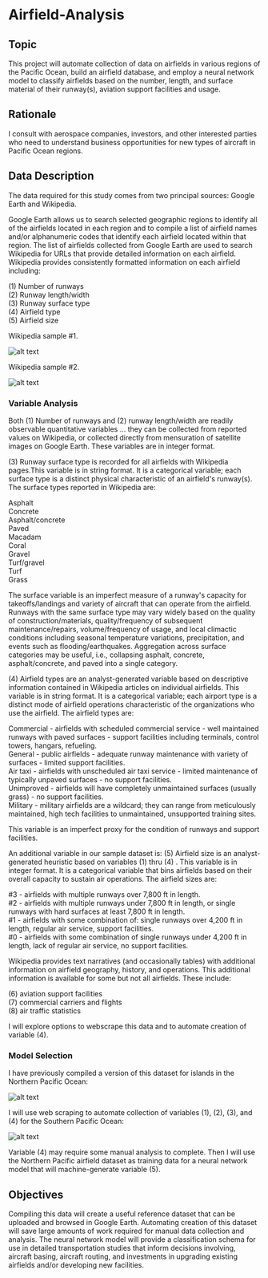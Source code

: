 # Airfield-Analysis

## Topic

This project will automate collection of data on airfields in various regions of the Pacific Ocean, build an airfield database, and employ a neural network model to classify airfields based on the number, length, and surface material of their runway(s), aviation support facilities and usage. 

## Rationale

I consult with aerospace companies, investors, and other interested parties who need to understand business opportunities for new types of aircraft in Pacific Ocean regions.

## Data Description

The data required for this study comes from two principal sources: Google Earth and Wikipedia. 

Google Earth allows us to search selected geographic regions to identify all of the airfields located in each region and to compile a list of airfield names and/or alphanumeric codes that identify each airfield located within that region. The list of airfields collected from Google Earth are used to search Wikipedia for URLs that provide detailed information on each airfield. Wikipedia provides consistently formatted information on each airfield including: 

(1) Number of runways  
(2) Runway length/width  
(3) Runway surface type  
(4) Airfield type  
(5) Airfield size  

Wikipedia sample #1.

![alt text](https://github.com/benniehana111/Airfield-Analysis/blob/main/Images/Wikipedia_Saipan_Intl_Airport.png)

Wikipedia sample #2.

![alt text](https://github.com/benniehana111/Airfield-Analysis/blob/main/Images/Wikipedia_Maloelap_Airport_Taroa_Airfield.png)

### Variable Analysis

Both (1) Number of runways and (2) runway length/width are readily observable quantitative variables ... they can be collected from reported values on Wikipedia, or 
collected directly from mensuration of satellite images on Google Earth. These variables are in integer format.

(3) Runway surface type is recorded for all airfields with Wikipedia pages.This variable is in string format. It is a categorical variable; each surface type is a distinct physical characteristic of an airfield's runway(s). The surface types reported in Wikipedia are: 

Asphalt  
Concrete  
Asphalt/concrete  
Paved  
Macadam  
Coral  
Gravel  
Turf/gravel  
Turf  
Grass  

The surface variable is an imperfect measure of a runway's capacity for takeoffs/landings and variety of aircraft that can operate from the airfield. Runways with the same surface type may vary widely based on the quality of construction/materials, quality/frequency of subsequent maintenance/repairs, volume/frequency of usage, and local climactic conditions including seasonal temperature variations, precipitation, and events such as flooding/earthquakes. 
Aggregation across surface categories may be useful, i.e., collapsing asphalt, concrete, asphalt/concrete, and paved into a single category.

(4) Airfield types are an analyst-generated variable based on descriptive information contained in Wikipedia articles on individual airfields. This variable is in string format. It is a categorical variable; each airport type is a distinct mode of airfield operations characteristic of the organizations who use the airfield. The airfield types are:

Commercial - airfields with scheduled commercial service - well maintained runways with paved surfaces - support facilities including terminals, control towers, hangars, refueling.  
General - public airfields - adequate runway maintenance with variety of surfaces - limited support facilities.  
Air taxi - airfields with unscheduled air taxi service - limited maintenance of typically unpaved surfaces - no support facilities.  
Unimproved -  airfields will have completely unmaintained surfaces (usually grass) - no support facilities.  
Military - military airfields are a wildcard; they can range from meticulously maintained, high tech facilities to unmaintained, unsupported training sites.  

This variable is an imperfect proxy for the condition of runways and support facilities. 

An additional variable in our sample dataset is:
(5) Airfield size is an analyst-generated heuristic based on variables (1) thru (4) . This variable is in integer format. It is a categorical variable that bins airfields based on their overall capacity to sustain air operations. The airfield sizes are:

#3 - airfields with multiple runways over 7,800 ft in length.  
#2 - airfields with multiple runways under 7,800 ft in length, or single runways with hard surfaces at least 7,800 ft in length.  
#1 - airfields with some combination of: single runways over 4,200 ft in length, regular air service, support facilities.  
#0 - airfields with some combination of single runways under 4,200 ft in length, lack of regular air service, no support facilities.  

Wikipedia provides text narratives (and occasionally tables) with additional information on airfield geography, history, and operations. This additional information is available for some but not all airfields. These include:

(6) aviation support facilities  
(7) commercial carriers and flights  
(8) air traffic statistics  

I will explore options to webscrape this data and to automate creation of variable (4).

### Model Selection

I have previously compiled a version of this dataset for islands in the Northern Pacific Ocean:

![alt text](https://github.com/benniehana111/Airfield-Analysis/blob/main/Images/North_Pacific_airfield_map.png)

I will use web scraping to automate collection of variables (1), (2), (3), and (4) for the Southern Pacific Ocean: 

![alt text](https://github.com/benniehana111/Airfield-Analysis/blob/main/Images/South_Pacific_region.png)

Variable (4) may require some manual analysis to complete. Then I will use the Northern Pacific airfield dataset as training data for a neural network model that will machine-generate variable (5).

## Objectives

Compiling this data will create a useful reference dataset that can be uploaded and browsed in Google Earth. Automating creation of this dataset will save large amounts of work required for manual data collection and analysis. The neural network model will provide a  classification schema for use in detailed transportation studies that inform decisions involving, aircraft basing, aircraft routing, and investments in upgrading existing airfields and/or developing new facilities.

